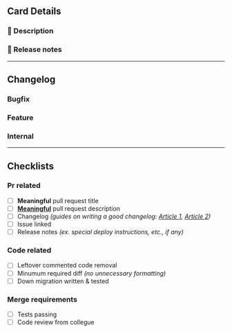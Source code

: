 ## Card Details

### 📖 Description

### 📝 Release notes

---

## Changelog

### Bugfix

### Feature

### Internal

---

## Checklists

### Pr related

- [ ] **Meaningful** pull request title
- [ ] [**Meaningful**](https://www.freecodecamp.org/news/how-to-write-a-pull-request-description/) pull request description
- [ ] Changelog _(guides on writing a good changelog: [Article 1](https://depfu.com/blog/what-makes-a-good-changelog), [Article 2](https://amoeboids.com/blog/changelog-how-to-write-good-one/))_
- [ ] Issue linked
- [ ] Release notes _(ex. special deploy instructions, etc., if any)_

### Code related

- [ ] Leftover commented code removal
- [ ] Minumum required diff _(no unnecessary formatting)_
- [ ] Down migration written & tested

### Merge requirements

- [ ] Tests passing
- [ ] Code review from collegue
